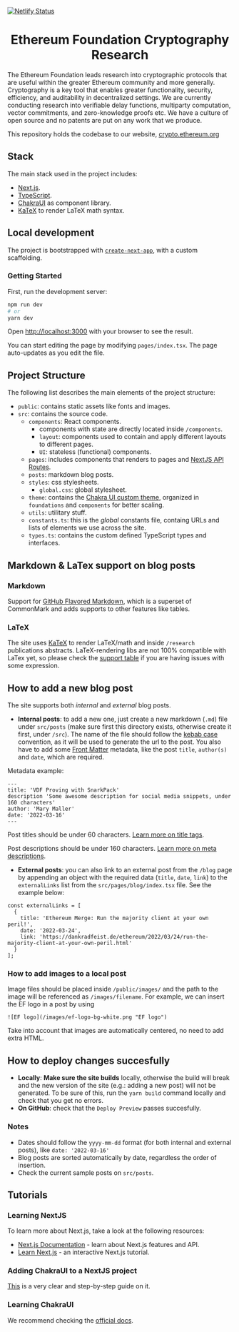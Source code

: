 [![Netlify Status](https://api.netlify.com/api/v1/badges/5d7b96c5-01cc-4feb-867f-109a2e2c9277/deploy-status)](https://app.netlify.com/sites/cryptography-research/deploys)

<h1 align="center">
  Ethereum Foundation Cryptography Research
</h1>

The Ethereum Foundation leads research into cryptographic protocols that are useful within
the greater Ethereum community and more generally. Cryptography is a key tool that enables
greater functionality, security, efficiency, and auditability in decentralized settings.
We are currently conducting research into verifiable delay functions, multiparty
computation, vector commitments, and zero-knowledge proofs etc. We have a culture of open
source and no patents are put on any work that we produce.

This repository holds the codebase to our website, [crypto.ethereum.org](crypto.ethereum.org)

## Stack

The main stack used in the project includes:

- [Next.js](https://nextjs.org/).
- [TypeScript](https://www.typescriptlang.org/).
- [ChakraUI](https://chakra-ui.com/) as component library.
- [KaTeX](https://katex.org/) to render LaTeX math syntax.

## Local development

The project is bootstrapped with [`create-next-app`](https://github.com/vercel/next.js/tree/canary/packages/create-next-app), with a custom scaffolding.

### Getting Started

First, run the development server:

```bash
npm run dev
# or
yarn dev
```

Open [http://localhost:3000](http://localhost:3000) with your browser to see the result.

You can start editing the page by modifying `pages/index.tsx`. The page auto-updates as you edit the file.

## Project Structure

The following list describes the main elements of the project structure:

- `public`: contains static assets like fonts and images.
- `src`: contains the source code.
  - `components`: React components.
    - components with state are directly located inside `/components`.
    - `layout`: components used to contain and apply different layouts to different pages.
    - `UI`: stateless (functional) components.
  - `pages`: includes components that renders to pages and [NextJS API Routes](https://nextjs.org/docs/api-routes/introduction).
  - `posts`: markdown blog posts.
  - `styles`: css stylesheets.
    - `global.css`: global stylesheet.
  - `theme`: contains the [Chakra UI custom theme](https://chakra-ui.com/docs/styled-system/theming/customize-theme), organized in `foundations` and `components` for better scaling.
  - `utils`: utilitary stuff.
  - `constants.ts`: this is the _global_ constants file, containg URLs and lists of elements we use across the site.
  - `types.ts`: contains the custom defined TypeScript types and interfaces.

## Markdown & LaTex support on blog posts

### Markdown

Support for [GitHub Flavored Markdown](https://github.github.com/gfm/), which is a superset of CommonMark and adds supports to other features like tables.

### LaTeX

The site uses [KaTeX](https://katex.org) to render LaTeX/math and inside `/research` publications abstracts. LaTeX-rendering libs are not 100% compatible with LaTex yet, so please check the [support table](https://katex.org/docs/support_table.html) if you are having issues with some expression.

## How to add a new blog post

The site supports both _internal_ and _external_ blog posts.

- **Internal posts**: to add a new one, just create a new markdown (`.md`) file under `src/posts` (make sure first this directory exists, otherwise create it first, under `/src`). The name of the file should follow the [kebab case](https://www.theserverside.com/definition/Kebab-case) convention, as it will be used to generate the url to the post. You also have to add some [Front Matter](https://frontmatter.codes/docs/markdown) metadata, like the post `title`, `author(s)` and `date`, which are required.

Metadata example:

```
---
title: 'VDF Proving with SnarkPack'
description 'Some awesome description for social media snippets, under 160 characters'
author: 'Mary Maller'
date: '2022-03-16'
---
```

Post titles should be under 60 characters. [Learn more on title tags](https://moz.com/learn/seo/title-tag).

Post descriptions should be under 160 characters. [Learn more on meta descriptions](https://moz.com/learn/seo/meta-description).

- **External posts**: you can also link to an external post from the `/blog` page by appending an object with the required data (`title`, `date`, `link`) to the `externalLinks` list from the `src/pages/blog/index.tsx` file. See the example below:

```
const externalLinks = [
  {
    title: 'Ethereum Merge: Run the majority client at your own peril!',
    date: '2022-03-24',
    link: 'https://dankradfeist.de/ethereum/2022/03/24/run-the-majority-client-at-your-own-peril.html'
  }
];
```

### How to add images to a local post

Image files should be placed inside `/public/images/` and the path to the image will be referenced as `/images/filename`. For example, we can insert the EF logo in a post by using

```
![EF logo](/images/ef-logo-bg-white.png "EF logo")
```

Take into account that images are automatically centered, no need to add extra HTML.

## How to deploy changes succesfully

- **Locally**: **Make sure the site builds** locally, otherwise the build will break and the new version of the site (e.g.: adding a new post) will not be generated. To be sure of this, run the `yarn build` command locally and check that you get no errors.
- **On GitHub**: check that the `Deploy Preview` passes succesfully.

### Notes

- Dates should follow the `yyyy-mm-dd` format (for both internal and external posts), like `date: '2022-03-16'`
- Blog posts are sorted automatically by date, regardless the order of insertion.
- Check the current sample posts on `src/posts`.

## Tutorials

### Learning NextJS

To learn more about Next.js, take a look at the following resources:

- [Next.js Documentation](https://nextjs.org/docs) - learn about Next.js features and API.
- [Learn Next.js](https://nextjs.org/learn) - an interactive Next.js tutorial.

### Adding ChakraUI to a NextJS project

[This](https://chakra-ui.com/guides/getting-started/nextjs-guide) is a very clear and step-by-step guide on it.

### Learning ChakraUI

We recommend checking the [official docs](https://chakra-ui.com/docs/getting-started).
